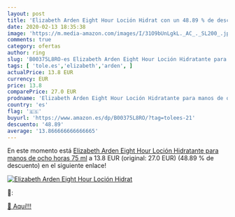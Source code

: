 ```yaml
---
layout: post
title: 'Elizabeth Arden Eight Hour Loción Hidrat con un 48.89 % de descuento'
date: 2020-02-13 18:35:38
image: 'https://m.media-amazon.com/images/I/31O9bUnLgkL._AC_._SL200_.jpg'
comments: true
category: ofertas
author: ring
slug: 'B00375L8RO-es Elizabeth Arden Eight Hour Loción Hidratante para manos de...'
tags: [ 'tole.es','elizabeth','arden', ]
actualPrice: 13.8 EUR
currency: EUR
price: 13.8
comparePrice: 27.0 EUR
prodname: 'Elizabeth Arden Eight Hour Loción Hidratante para manos de ocho horas 75 ml'
country: 'es'
flag: '🇪🇸'
buyurl: 'https://www.amazon.es/dp/B00375L8RO/?tag=tolees-21'
descuento: '48.89'
average: '13.866666666666665'
---
```


En este momento está [Elizabeth Arden Eight Hour Loción Hidratante para manos de ocho horas 75 ml](https://www.amazon.es/dp/B00375L8RO/?tag=tolees-21) a 13.8 EUR (original: 27.0 EUR) (48.89 %  de descuento) en el siguiente enlace!

[![Elizabeth Arden Eight Hour Loción Hidrat](https://m.media-amazon.com/images/I/31O9bUnLgkL._AC_._SL200_.jpg)](https://www.amazon.es/dp/B00375L8RO/?tag=tolees-21)

🔎:


[🛒 Aquí!!!](https://www.amazon.es/dp/B00375L8RO/?tag=tolees-21)
